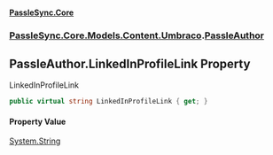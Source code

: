 #### [PassleSync.Core](index.md 'index')
### [PassleSync.Core.Models.Content.Umbraco](PassleSync.Core.Models.Content.Umbraco.md 'PassleSync.Core.Models.Content.Umbraco').[PassleAuthor](PassleSync.Core.Models.Content.Umbraco.PassleAuthor.md 'PassleSync.Core.Models.Content.Umbraco.PassleAuthor')

## PassleAuthor.LinkedInProfileLink Property

LinkedInProfileLink

```csharp
public virtual string LinkedInProfileLink { get; }
```

#### Property Value
[System.String](https://docs.microsoft.com/en-us/dotnet/api/System.String 'System.String')